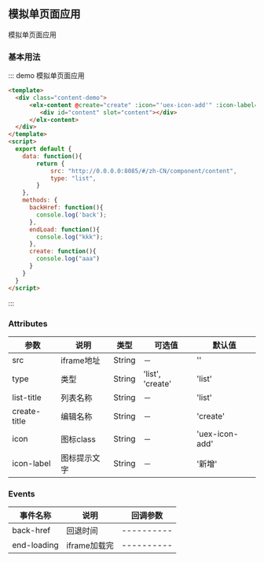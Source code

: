 <script>
  export default {
    data: function(){
      return {
        src: "http://0.0.0.0:8085/#/zh-CN/component/content",
        type: "list",
      }
    },
    methods: {
      backHref: function(){
        console.log('back');
      },
      endLoad: function(){
        console.log("kkk");
      },
      create: function(){
        console.log("aaa")
      }
    }
  }
</script>
<style>
.content-demo{

	height:300px;
}
.content-demo #content{
	background: green
}
</style>

## 模拟单页面应用

模拟单页面应用

### 基本用法


::: demo 模拟单页面应用
```html
<template>
  <div class="content-demo">
	  <elx-content @create="create" :icon="'uex-icon-add'" :icon-label="'哈哈'" :src="src"  :location-source="'http://0.0.0.0:8085/'" :type="type" @end-load="endLoad" @back-href="backHref" :list-title="'目录'" :create-title="'创建'">
	     <div id="content" slot="content"></div>
	  </elx-content>
  </div>
</template>
<script>
  export default {
  	data: function(){
  		return {
  			src: "http://0.0.0.0:8085/#/zh-CN/component/content",
  			type: "list",
  		}
  	},
    methods: {
      backHref: function(){
        console.log('back');
      },
      endLoad: function(){
        console.log("kkk");
      },
      create: function(){
        console.log("aaa")
      }
    }
  }
</script>
```
:::









### Attributes
| 参数      | 说明          | 类型      | 可选值                           | 默认值  |
|---------- |-------------- |---------- |--------------------------------  |-------- |
|src | iframe地址 | String |－|''|
|type | 类型 | String |'list', 'create'|'list'|
|list-title | 列表名称 | String |－|'list'|
|create-title | 编辑名称 | String |－|'create'|
|icon | 图标class | String |－|'uex-icon-add'|
|icon-label | 图标提示文字 | String |－|'新增'|


### Events
| 事件名称 | 说明 | 回调参数 |
|---------- |-------- |---------- |
|back-href | 回退时间 |---------- |
|end-loading | iframe加载完 |---------- |
